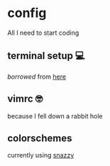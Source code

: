 # config
All I need to start coding

## terminal setup 💻
*borrowed* from [here](https://towardsdatascience.com/the-ultimate-guide-to-your-terminal-makeover-e11f9b87ac99)

## vimrc 🤓
because I fell down a rabbit hole

## colorschemes
currently using [snazzy](https://github.com/sindresorhus/iterm2-snazzy)
